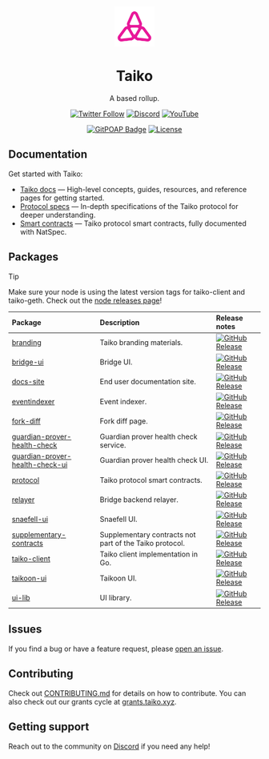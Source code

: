 <p align="center">
  <img src="./packages/branding/RGB SVG (For Digital Use)/Taiko Icon/taiko-icon-blk.svg" width="80" alt="Logo for Taiko" />
</p>

<h1 align="center">
  Taiko
</h1>

<p align="center">
  A based rollup.
</p>

<div align="center">

[![Twitter Follow](https://img.shields.io/twitter/follow/taikoxyz?style=social)](https://twitter.com/taikoxyz)
[![Discord](https://img.shields.io/discord/984015101017346058?color=%235865F2&label=Discord&logo=discord&logoColor=%23fff)](https://discord.gg/taikoxyz)
[![YouTube](https://img.shields.io/youtube/channel/subscribers/UCxd_ARE9LtAEdnRQA6g1TaQ)](https://www.youtube.com/@taikoxyz)

[![GitPOAP Badge](https://public-api.gitpoap.io/v1/repo/taikoxyz/taiko-mono/badge)](https://www.gitpoap.io/gh/taikoxyz/taiko-mono)
[![License](https://img.shields.io/github/license/taikoxyz/taiko-mono)](https://github.com/taikoxyz/taiko-mono/blob/main/LICENSE.md)

</div>

## Documentation

Get started with Taiko:

- [Taiko docs](https://docs.taiko.xyz) — High-level concepts, guides, resources, and reference pages for getting started.
- [Protocol specs](./packages/protocol/docs/README.md) — In-depth specifications of the Taiko protocol for deeper understanding.
- [Smart contracts](./packages/protocol/contracts/) — Taiko protocol smart contracts, fully documented with NatSpec.

## Packages

> [!TIP]
> Make sure your node is using the latest version tags for taiko-client and taiko-geth. Check out the [node releases page](https://docs.taiko.xyz/network-reference/node-releases)!

| Package                                                                       | Description                                             | Release notes                                                                                                                                                                                                                           |
| :---------------------------------------------------------------------------- | :------------------------------------------------------ | :-------------------------------------------------------------------------------------------------------------------------------------------------------------------------------------------------------------------------------------- |
| [branding](./packages/branding)                                               | Taiko branding materials.                               | [![GitHub Release](https://img.shields.io/github/v/release/taikoxyz/taiko-mono?filter=branding*&label=)](https://github.com/taikoxyz/taiko-mono/blob/main/packages/branding/CHANGELOG.md)                                               |
| [bridge-ui](./packages/bridge-ui)                                             | Bridge UI.                                              | [![GitHub Release](https://img.shields.io/github/v/release/taikoxyz/taiko-mono?filter=bridge-ui*&label=)](https://github.com/taikoxyz/taiko-mono/blob/main/packages/bridge-ui/CHANGELOG.md)                                             |
| [docs-site](./packages/docs-site)                                             | End user documentation site.                            | [![GitHub Release](https://img.shields.io/github/v/release/taikoxyz/taiko-mono?filter=docs-site*&label=)](https://github.com/taikoxyz/taiko-mono/blob/main/packages/docs-site/CHANGELOG.md)                                             |
| [eventindexer](./packages/eventindexer)                                       | Event indexer.                                          | [![GitHub Release](https://img.shields.io/github/v/release/taikoxyz/taiko-mono?filter=eventindexer*&label=)](https://github.com/taikoxyz/taiko-mono/blob/main/packages/eventindexer/CHANGELOG.md)                                       |
| [fork-diff](./packages/fork-diff)                                             | Fork diff page.                                         | [![GitHub Release](https://img.shields.io/github/v/release/taikoxyz/taiko-mono?filter=fork-diff*&label=)](https://github.com/taikoxyz/taiko-mono/blob/main/packages/fork-diff/CHANGELOG.md)                                             |
| [guardian-prover-health-check](./packages/guardian-prover-health-check)       | Guardian prover health check service.                   | [![GitHub Release](https://img.shields.io/github/v/release/taikoxyz/taiko-mono?filter=guardian-prover-health-check*&label=)](https://github.com/taikoxyz/taiko-mono/blob/main/packages/guardian-prover-health-check/CHANGELOG.md)       |
| [guardian-prover-health-check-ui](./packages/guardian-prover-health-check-ui) | Guardian prover health check UI.                        | [![GitHub Release](https://img.shields.io/github/v/release/taikoxyz/taiko-mono?filter=guardian-prover-health-check-ui*&label=)](https://github.com/taikoxyz/taiko-mono/blob/main/packages/guardian-prover-health-check-ui/CHANGELOG.md) |
| [protocol](./packages/protocol)                                               | Taiko protocol smart contracts.                         | [![GitHub Release](https://img.shields.io/github/v/release/taikoxyz/taiko-mono?filter=protocol*&label=)](https://github.com/taikoxyz/taiko-mono/blob/main/packages/protocol/CHANGELOG.md)                                               |
| [relayer](./packages/relayer)                                                 | Bridge backend relayer.                                 | [![GitHub Release](https://img.shields.io/github/v/release/taikoxyz/taiko-mono?filter=relayer*&label=)](https://github.com/taikoxyz/taiko-mono/blob/main/packages/relayer/CHANGELOG.md)                                                 |
| [snaefell-ui](./packages/snaefell-ui)                                         | Snaefell UI.                                            | [![GitHub Release](https://img.shields.io/github/v/release/taikoxyz/taiko-mono?filter=snaefell-ui*&label=)](https://github.com/taikoxyz/taiko-mono/blob/main/packages/snaefell-ui/CHANGELOG.md)                                         |
| [supplementary-contracts](./packages/supplementary-contracts)                 | Supplementary contracts not part of the Taiko protocol. | [![GitHub Release](https://img.shields.io/github/v/release/taikoxyz/taiko-mono?filter=supplementary-contracts*&label=)](https://github.com/taikoxyz/taiko-mono/blob/main/packages/supplementary-contracts/CHANGELOG.md)                 |
| [taiko-client](./packages/taiko-client)                                       | Taiko client implementation in Go.                      | [![GitHub Release](https://img.shields.io/github/v/release/taikoxyz/taiko-mono?filter=taiko-client*&label=)](https://github.com/taikoxyz/taiko-mono/blob/main/packages/taiko-client/CHANGELOG.md)                                       |
| [taikoon-ui](./packages/taikoon-ui)                                           | Taikoon UI.                                             | [![GitHub Release](https://img.shields.io/github/v/release/taikoxyz/taiko-mono?filter=taikoon-ui*&label=)](https://github.com/taikoxyz/taiko-mono/blob/main/packages/taikoon-ui/CHANGELOG.md)                                           |
| [ui-lib](./packages/ui-lib)                                                   | UI library.                                             | [![GitHub Release](https://img.shields.io/github/v/release/taikoxyz/taiko-mono?filter=ui-lib*&label=)](https://github.com/taikoxyz/taiko-mono/blob/main/packages/ui-lib/CHANGELOG.md)                                                   |

## Issues

If you find a bug or have a feature request, please [open an issue](https://github.com/taikoxyz/taiko-mono/issues/new/choose).

## Contributing

Check out [CONTRIBUTING.md](./CONTRIBUTING.md) for details on how to contribute. You can also check out our grants cycle at [grants.taiko.xyz](https://grants.taiko.xyz).

## Getting support

Reach out to the community on [Discord](https://discord.gg/taikoxyz) if you need any help!
